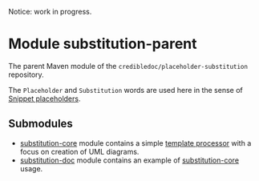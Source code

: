 Notice: work in progress.

# Module substitution-parent
The parent Maven module of the `credibledoc/placeholder-substitution` repository.

The `Placeholder` and `Substitution` words are used here in the sense
of [Snippet placeholders](https://en.wikipedia.org/wiki/Snippet_(programming)#Snippet_placeholders).

## Submodules
* [substitution-core](substitution-core/README.md) module contains
a simple [template processor](https://en.wikipedia.org/wiki/Template_processor) with a focus on creation of UML diagrams.
* [substitution-doc](substitution-doc/README.md) module contains an example
of [substitution-core](substitution-core/README.md) usage.
